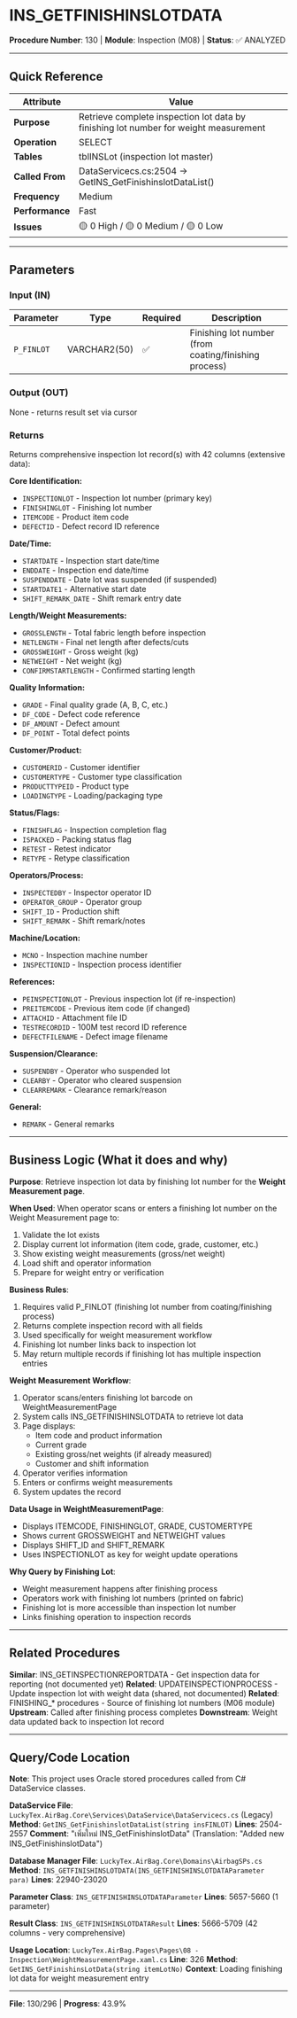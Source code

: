 # INS_GETFINISHINSLOTDATA

**Procedure Number**: 130 | **Module**: Inspection (M08) | **Status**: ✅ ANALYZED

---

## Quick Reference

| Attribute | Value |
|-----------|-------|
| **Purpose** | Retrieve complete inspection lot data by finishing lot number for weight measurement |
| **Operation** | SELECT |
| **Tables** | tblINSLot (inspection lot master) |
| **Called From** | DataServicecs.cs:2504 → GetINS_GetFinishinslotDataList() |
| **Frequency** | Medium |
| **Performance** | Fast |
| **Issues** | 🟡 0 High / 🟡 0 Medium / 🟡 0 Low |

---

## Parameters

### Input (IN)

| Parameter | Type | Required | Description |
|-----------|------|----------|-------------|
| `P_FINLOT` | VARCHAR2(50) | ✅ | Finishing lot number (from coating/finishing process) |

### Output (OUT)

None - returns result set via cursor

### Returns

Returns comprehensive inspection lot record(s) with 42 columns (extensive data):

**Core Identification:**
- `INSPECTIONLOT` - Inspection lot number (primary key)
- `FINISHINGLOT` - Finishing lot number
- `ITEMCODE` - Product item code
- `DEFECTID` - Defect record ID reference

**Date/Time:**
- `STARTDATE` - Inspection start date/time
- `ENDDATE` - Inspection end date/time
- `SUSPENDDATE` - Date lot was suspended (if suspended)
- `STARTDATE1` - Alternative start date
- `SHIFT_REMARK_DATE` - Shift remark entry date

**Length/Weight Measurements:**
- `GROSSLENGTH` - Total fabric length before inspection
- `NETLENGTH` - Final net length after defects/cuts
- `GROSSWEIGHT` - Gross weight (kg)
- `NETWEIGHT` - Net weight (kg)
- `CONFIRMSTARTLENGTH` - Confirmed starting length

**Quality Information:**
- `GRADE` - Final quality grade (A, B, C, etc.)
- `DF_CODE` - Defect code reference
- `DF_AMOUNT` - Defect amount
- `DF_POINT` - Total defect points

**Customer/Product:**
- `CUSTOMERID` - Customer identifier
- `CUSTOMERTYPE` - Customer type classification
- `PRODUCTTYPEID` - Product type
- `LOADINGTYPE` - Loading/packaging type

**Status/Flags:**
- `FINISHFLAG` - Inspection completion flag
- `ISPACKED` - Packing status flag
- `RETEST` - Retest indicator
- `RETYPE` - Retype classification

**Operators/Process:**
- `INSPECTEDBY` - Inspector operator ID
- `OPERATOR_GROUP` - Operator group
- `SHIFT_ID` - Production shift
- `SHIFT_REMARK` - Shift remark/notes

**Machine/Location:**
- `MCNO` - Inspection machine number
- `INSPECTIONID` - Inspection process identifier

**References:**
- `PEINSPECTIONLOT` - Previous inspection lot (if re-inspection)
- `PREITEMCODE` - Previous item code (if changed)
- `ATTACHID` - Attachment file ID
- `TESTRECORDID` - 100M test record ID reference
- `DEFECTFILENAME` - Defect image filename

**Suspension/Clearance:**
- `SUSPENDBY` - Operator who suspended lot
- `CLEARBY` - Operator who cleared suspension
- `CLEARREMARK` - Clearance remark/reason

**General:**
- `REMARK` - General remarks

---

## Business Logic (What it does and why)

**Purpose**: Retrieve inspection lot data by finishing lot number for the **Weight Measurement page**.

**When Used**: When operator scans or enters a finishing lot number on the Weight Measurement page to:
1. Validate the lot exists
2. Display current lot information (item code, grade, customer, etc.)
3. Show existing weight measurements (gross/net weight)
4. Load shift and operator information
5. Prepare for weight entry or verification

**Business Rules**:
1. Requires valid P_FINLOT (finishing lot number from coating/finishing process)
2. Returns complete inspection record with all fields
3. Used specifically for weight measurement workflow
4. Finishing lot number links back to inspection lot
5. May return multiple records if finishing lot has multiple inspection entries

**Weight Measurement Workflow**:
1. Operator scans/enters finishing lot barcode on WeightMeasurementPage
2. System calls INS_GETFINISHINSLOTDATA to retrieve lot data
3. Page displays:
   - Item code and product information
   - Current grade
   - Existing gross/net weights (if already measured)
   - Customer and shift information
4. Operator verifies information
5. Enters or confirms weight measurements
6. System updates the record

**Data Usage in WeightMeasurementPage**:
- Displays ITEMCODE, FINISHINGLOT, GRADE, CUSTOMERTYPE
- Shows current GROSSWEIGHT and NETWEIGHT values
- Displays SHIFT_ID and SHIFT_REMARK
- Uses INSPECTIONLOT as key for weight update operations

**Why Query by Finishing Lot**:
- Weight measurement happens after finishing process
- Operators work with finishing lot numbers (printed on fabric)
- Finishing lot is more accessible than inspection lot number
- Links finishing operation to inspection records

---

## Related Procedures

**Similar**: INS_GETINSPECTIONREPORTDATA - Get inspection data for reporting (not documented yet)
**Related**: UPDATEINSPECTIONPROCESS - Update inspection lot with weight data (shared, not documented)
**Related**: FINISHING_* procedures - Source of finishing lot numbers (M06 module)
**Upstream**: Called after finishing process completes
**Downstream**: Weight data updated back to inspection lot record

---

## Query/Code Location

**Note**: This project uses Oracle stored procedures called from C# DataService classes.

**DataService File**: `LuckyTex.AirBag.Core\Services\DataService\DataServicecs.cs` (Legacy)
**Method**: `GetINS_GetFinishinslotDataList(string insFINLOT)`
**Lines**: 2504-2557
**Comment**: "เพิ่มใหม่ INS_GetFinishinslotData" (Translation: "Added new INS_GetFinishinslotData")

**Database Manager File**: `LuckyTex.AirBag.Core\Domains\AirbagSPs.cs`
**Method**: `INS_GETFINISHINSLOTDATA(INS_GETFINISHINSLOTDATAParameter para)`
**Lines**: 22940-23020

**Parameter Class**: `INS_GETFINISHINSLOTDATAParameter`
**Lines**: 5657-5660 (1 parameter)

**Result Class**: `INS_GETFINISHINSLOTDATAResult`
**Lines**: 5666-5709 (42 columns - very comprehensive)

**Usage Location**: `LuckyTex.AirBag.Pages\Pages\08 - Inspection\WeightMeasurementPage.xaml.cs`
**Line**: 326
**Method**: `GetINS_GetFinishinsLotData(string itemLotNo)`
**Context**: Loading finishing lot data for weight measurement entry

---

**File**: 130/296 | **Progress**: 43.9%
